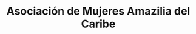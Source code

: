 ---
title: "Asociación de Mujeres Amazilia del Caribe"
url: /duacari/asociacion-de-mujeres-amazilia-del-caribe/
shop: confitería
---